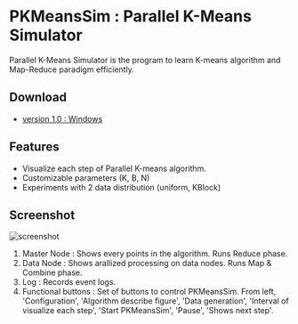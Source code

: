 PKMeansSim : Parallel K-Means Simulator
==========

Parallel K-Means Simulator is the program to learn K-means algorithm and Map-Reduce paradigm efficiently.

Download
--------

- [version 1.0 : Windows](https://github.com/taeminlee/PKMeansSim/releases/download/v1.0/PKMeansSim.1.0.msi)

Features
--------

- Visualize each step of Parallel K-means algorithm.
- Customizable parameters (K, B, N)
- Experiments with 2 data distribution (uniform, KBlock)

Screenshot
----------

![screenshot](http://wiki.dataknow.net/img/PKMeansSim%20fig3-2.PNG)

1. Master Node : Shows every points in the algorithm. Runs Reduce phase.
2. Data Node : Shows arallized processing on data nodes. Runs Map & Combine phase.
3. Log : Records event logs.
4. Functional buttons : Set of buttons to control PKMeansSim. From left, 'Configuration', 'Algorithm describe figure', 'Data generation', 'Interval of visualize each step', 'Start PKMeansSim', 'Pause', 'Shows next step'.
